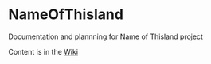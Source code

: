 # NameOfThisland
Documentation and plannning for Name of Thisland project

Content is in the [Wiki](https://github.com/OliviaMGiles/NameOfThisland/wiki)
